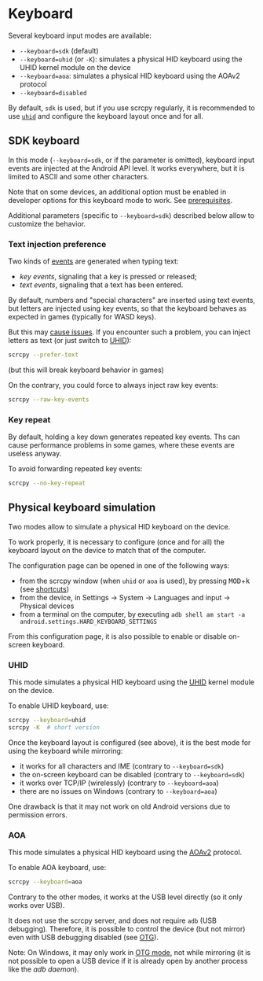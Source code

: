 # Keyboard

Several keyboard input modes are available:

 - `--keyboard=sdk` (default)
 - `--keyboard=uhid` (or `-K`): simulates a physical HID keyboard using the UHID
   kernel module on the device
 - `--keyboard=aoa`: simulates a physical HID keyboard using the AOAv2 protocol
 - `--keyboard=disabled`

By default, `sdk` is used, but if you use scrcpy regularly, it is recommended to
use [`uhid`](#uhid) and configure the keyboard layout once and for all.


## SDK keyboard

In this mode (`--keyboard=sdk`, or if the parameter is omitted), keyboard input
events are injected at the Android API level. It works everywhere, but it is
limited to ASCII and some other characters.

Note that on some devices, an additional option must be enabled in developer
options for this keyboard mode to work. See
[prerequisites](/reference/scrcpy/#prerequisites).

Additional parameters (specific to `--keyboard=sdk`) described below allow to
customize the behavior.


### Text injection preference

Two kinds of [events][textevents] are generated when typing text:
 - _key events_, signaling that a key is pressed or released;
 - _text events_, signaling that a text has been entered.

By default, numbers and "special characters" are inserted using text events, but
letters are injected using key events, so that the keyboard behaves as expected
in games (typically for WASD keys).

But this may [cause issues][prefertext]. If you encounter such a problem, you
can inject letters as text (or just switch to [UHID](#uhid)):

```bash
scrcpy --prefer-text
```

(but this will break keyboard behavior in games)

On the contrary, you could force to always inject raw key events:

```bash
scrcpy --raw-key-events
```

[textevents]: https://blog.rom1v.com/2018/03/introducing-scrcpy/#handle-text-input
[prefertext]: https://github.com/Genymobile/scrcpy/issues/650#issuecomment-512945343


### Key repeat

By default, holding a key down generates repeated key events. Ths can cause
performance problems in some games, where these events are useless anyway.

To avoid forwarding repeated key events:

```bash
scrcpy --no-key-repeat
```


## Physical keyboard simulation

Two modes allow to simulate a physical HID keyboard on the device.

To work properly, it is necessary to configure (once and for all) the keyboard
layout on the device to match that of the computer.

The configuration page can be opened in one of the following ways:
 - from the scrcpy window (when `uhid` or `aoa` is used), by pressing
   <kbd>MOD</kbd>+<kbd>k</kbd> (see [shortcuts](/reference/scrcpy/shortcuts))
 - from the device, in Settings → System → Languages and input → Physical
   devices
 - from a terminal on the computer, by executing `adb shell am start -a
   android.settings.HARD_KEYBOARD_SETTINGS`

From this configuration page, it is also possible to enable or disable on-screen
keyboard.


### UHID

This mode simulates a physical HID keyboard using the [UHID] kernel module on the
device.

[UHID]: https://kernel.org/doc/Documentation/hid/uhid.txt

To enable UHID keyboard, use:

```bash
scrcpy --keyboard=uhid
scrcpy -K  # short version
```

Once the keyboard layout is configured (see above), it is the best mode for
using the keyboard while mirroring:

 - it works for all characters and IME (contrary to `--keyboard=sdk`)
 - the on-screen keyboard can be disabled (contrary to `--keyboard=sdk`)
 - it works over TCP/IP (wirelessly) (contrary to `--keyboard=aoa`)
 - there are no issues on Windows (contrary to `--keyboard=aoa`)

One drawback is that it may not work on old Android versions due to permission
errors.


### AOA

This mode simulates a physical HID keyboard using the [AOAv2] protocol.

[AOAv2]: https://source.android.com/devices/accessories/aoa2#hid-support

To enable AOA keyboard, use:

```bash
scrcpy --keyboard=aoa
```

Contrary to the other modes, it works at the USB level directly (so it only
works over USB).

It does not use the scrcpy server, and does not require `adb` (USB debugging).
Therefore, it is possible to control the device (but not mirror) even with USB
debugging disabled (see [OTG](/reference/scrcpy/otg)).

Note: On Windows, it may only work in [OTG mode](/reference/scrcpy/otg), not while mirroring
(it is not possible to open a USB device if it is already open by another
process like the _adb daemon_).
